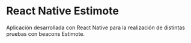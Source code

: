 # React Native Estimote

Aplicación desarrollada con React Native para la realización de distintas pruebas con beacons Estimote.